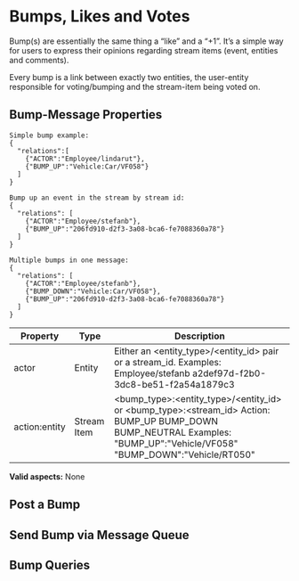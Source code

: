 # Bumps, Likes and Votes
Bump(s) are essentially the same thing a “like” and a “+1”. It’s a simple way for users to express their opinions regarding stream items (event, entities and comments).

Every bump is a link between exactly two entities, the user-entity responsible for voting/bumping and the stream-item being voted on. 

## Bump-Message Properties
```shell
Simple bump example:
{
  "relations":[
    {"ACTOR":"Employee/lindarut"},
    {"BUMP_UP":"Vehicle:Car/VF058"}
  ]
}

Bump up an event in the stream by stream id:
{
  "relations": [ 
    {"ACTOR":"Employee/stefanb"}, 
    {"BUMP_UP":"206fd910-d2f3-3a08-bca6-fe7088360a78"}
  ]
}

Multiple bumps in one message:
{
  "relations": [ 
    {"ACTOR":"Employee/stefanb"}, 
    {"BUMP_DOWN":"Vehicle:Car/VF058"},
    {"BUMP_UP":"206fd910-d2f3-3a08-bca6-fe7088360a78"}
  ]
}
```

Property | Type | Description
-------- | ---- | -----------
actor | Entity | Either an <entity_type>/<entity_id> pair or a stream_id.  Examples: Employee/stefanb a2def97d-f2b0-3dc8-be51-f2a54a1879c3 
action:entity | Stream Item | <bump_type>:<entity_type>/<entity_id> or <bump_type>:<stream_id> Action: BUMP_UP BUMP_DOWN  BUMP_NEUTRAL Examples: "BUMP_UP":"Vehicle/VF058" "BUMP_DOWN":"Vehicle/RT050"

**Valid aspects:** None

## Post a Bump
## Send Bump via Message Queue
## Bump Queries


